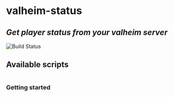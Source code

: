 # valheim-status
## _Get player status from your valheim server_

![Build Status](https://github.com/joakimhedberg/valheim-status/actions/workflows/main.yaml/badge.svg)

## Available scripts
#

### Getting started
